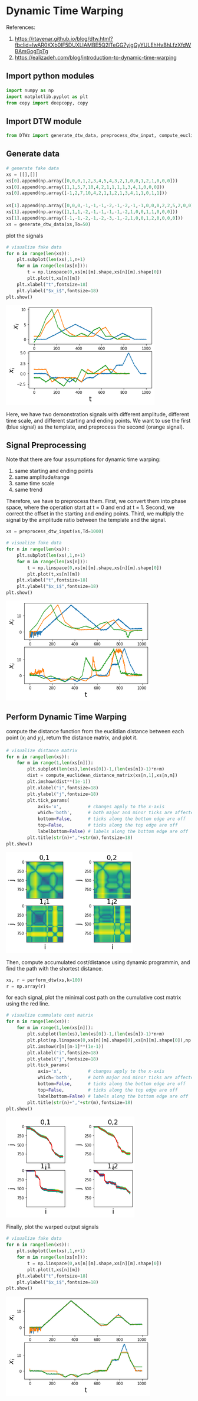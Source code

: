 
# Dynamic Time Warping
References: 
1. https://rtavenar.github.io/blog/dtw.html?fbclid=IwAR0KXb0IF5DUXLIAMBE5Q2lTeGG7yigGyYULEhHvBhLfzXfdWBAmGogTpTg
2. https://ealizadeh.com/blog/introduction-to-dynamic-time-warping

## Import python modules


```python
import numpy as np
import matplotlib.pyplot as plt
from copy import deepcopy, copy
```

## Import DTW module


```python
from DTWz import generate_dtw_data, preprocess_dtw_input, compute_euclidean_distance_matrix, compute_accumulated_cost_matrix, perform_dtw
```

## Generate data



```python
# generate fake data
xs = [[],[]]
xs[0].append(np.array([0,0,0,1,2,3,4,5,4,3,2,1,0,0,1,2,1,0,0,0]))
xs[0].append(np.array([1,1,5,7,10,4,2,1,1,1,1,3,4,1,0,0,0]))
xs[0].append(np.array([-1,2,7,10,4,2,1,1,2,1,3,4,1,1,0,1,1]))

xs[1].append(np.array([0,0,0,-1,-1,-1,-2,-1,-2,-1,-1,0,0,0,2,2,5,2,0,0]))
xs[1].append(np.array([1,1,1,-2,-1,-1,-1,-1,-2,1,0,0,1,1,0,0,0]))
xs[1].append(np.array([-1,-1,-2,-1,-2,-3,-1,-2,1,0,0,1,2,0,0,0,0]))
xs = generate_dtw_data(xs,To=50)


```

plot the signals


```python
# visualize fake data
for n in range(len(xs)):
    plt.subplot(len(xs),1,n+1)
    for m in range(len(xs[n])):
        t = np.linspace(0,xs[n][m].shape,xs[n][m].shape[0])
        plt.plot(t,xs[n][m])
    plt.xlabel("t",fontsize=18)
    plt.ylabel("$x_i$",fontsize=18)
plt.show()
```


![png](DynamicTimeWarping_files/DynamicTimeWarping_8_0.png)


Here, we have two demonstration signals with different amplitude, different time scale, and different starting and ending points. We want to use the first (blue signal) as the template, and preprocess the second (orange signal).

## Signal Preprocessing

Note that there are four assumptions for dynamic time warping:
1. same starting and ending points
2. same amplitude/range
3. same time scale
4. same trend

Therefore, we have to preprocess them. First, we convert them into phase space, where the operation start at t = 0 and end at t = 1. Second, we  correct the offset in the starting and ending points. Third, we multiply the signal by the amplitude ratio between the template and the signal.  


```python
xs = preprocess_dtw_input(xs,Td=1000)
```


```python
# visualize fake data
for n in range(len(xs)):
    plt.subplot(len(xs),1,n+1)
    for m in range(len(xs[n])):
        t = np.linspace(0,xs[n][m].shape,xs[n][m].shape[0])
        plt.plot(t,xs[n][m])
    plt.xlabel("t",fontsize=18)
    plt.ylabel("$x_i$",fontsize=18)
plt.show()
```


![png](DynamicTimeWarping_files/DynamicTimeWarping_12_0.png)


## Perform Dynamic Time Warping 
compute the distance function from the euclidian distance between each point ($x_i$ and $y_j$), return the distance matrix, and plot it.


```python
# visualize distance matrix
for n in range(len(xs)):
    for m in range(1,len(xs[n])):
        plt.subplot(len(xs),len(xs[0])-1,(len(xs[n])-1)*n+m)
        dist = compute_euclidean_distance_matrix(xs[n,1],xs[n,m])
        plt.imshow(dist**(1e-1))
        plt.xlabel("i",fontsize=18)
        plt.ylabel("j",fontsize=18)
        plt.tick_params(
            axis='x',          # changes apply to the x-axis
            which='both',      # both major and minor ticks are affected
            bottom=False,      # ticks along the bottom edge are off
            top=False,         # ticks along the top edge are off
            labelbottom=False) # labels along the bottom edge are off
        plt.title(str(n)+","+str(m),fontsize=18)
plt.show()
```


![png](DynamicTimeWarping_files/DynamicTimeWarping_14_0.png)


Then, compute accumulated cost/distance using dynamic programmin, and find the path with the shortest distance.


```python
xs, r = perform_dtw(xs,k=100)
r = np.array(r)
```

for each signal, plot the minimal cost path on the cumulative cost matrix using the red line.


```python
# visualize cummulate cost matrix
for n in range(len(xs)):
    for m in range(1,len(xs[n])):
        plt.subplot(len(xs),len(xs[0])-1,(len(xs[n])-1)*n+m)
        plt.plot(np.linspace(0,xs[n][m].shape[0],xs[n][m].shape[0]),np.argmin(r[n][m-1],0),c='red')
        plt.imshow(r[n][m-1]**(1e-1))
        plt.xlabel("i",fontsize=18)
        plt.ylabel("j",fontsize=18)
        plt.tick_params(
            axis='x',          # changes apply to the x-axis
            which='both',      # both major and minor ticks are affected
            bottom=False,      # ticks along the bottom edge are off
            top=False,         # ticks along the top edge are off
            labelbottom=False) # labels along the bottom edge are off
        plt.title(str(n)+","+str(m),fontsize=18)
plt.show()
```


![png](DynamicTimeWarping_files/DynamicTimeWarping_18_0.png)


Finally, plot the warped output signals


```python
# visualize fake data
for n in range(len(xs)):
    plt.subplot(len(xs),1,n+1)
    for m in range(len(xs[n])):
        t = np.linspace(0,xs[n][m].shape,xs[n][m].shape[0])
        plt.plot(t,xs[n][m])
    plt.xlabel("t",fontsize=18)
    plt.ylabel("$x_i$",fontsize=18)
plt.show()
```


![png](DynamicTimeWarping_files/DynamicTimeWarping_20_0.png)

